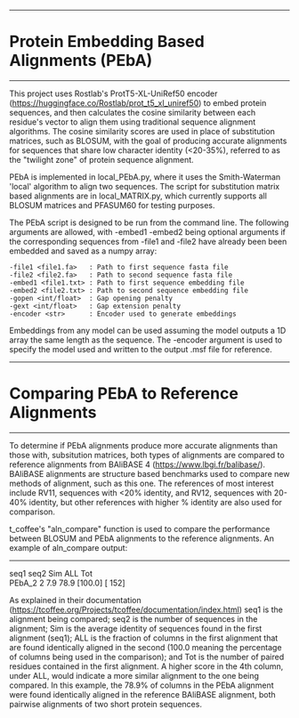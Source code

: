 **************************************************************************************************************
# Protein Embedding Based Alignments (PEbA)
**************************************************************************************************************

This project uses Rostlab's ProtT5-XL-UniRef50 encoder (https://huggingface.co/Rostlab/prot_t5_xl_uniref50) to
embed protein sequences, and then calculates the cosine similarity between each residue's vector to align them 
using traditional sequence alignment algorithms. The cosine similarity scores are used in place of substitution
matrices, such as BLOSUM, with the goal of producing accurate alignments for sequences that share low character
identity (<20-35%), referred to as the "twilight zone" of protein sequence alignment.

PEbA is implemented in local_PEbA.py, where it uses the Smith-Waterman 'local' algorithm to align two sequences.
The script for substitution matrix based alignments are in local_MATRIX.py, which currently supports all BLOSUM 
matrices and PFASUM60 for testing purposes.

The PEbA script is designed to be run from the command line. The following arguments are allowed, with -embed1
-embed2 being optional arguments if the corresponding sequences from -file1 and -file2 have already been
been embedded and saved as a numpy array:

    -file1 <file1.fa>   : Path to first sequence fasta file
    -file2 <file2.fa>   : Path to second sequence fasta file
    -embed1 <file1.txt> : Path to first sequence embedding file
    -embed2 <file2.txt> : Path to second sequence embedding file
    -gopen <int/float>  : Gap opening penalty
    -gext <int/float>   : Gap extension penalty
    -encoder <str>      : Encoder used to generate embeddings

Embeddings from any model can be used assuming the model outputs a 1D array the same length as the sequence.
The -encoder argument is used to specify the model used and written to the output .msf file for reference.

**************************************************************************************************************
# Comparing PEbA to Reference Alignments
**************************************************************************************************************

To determine if PEbA alignments produce more accurate alignments than those with, subsitution matrices, both 
types of alignments are compared to reference alignments from BAliBASE 4 (https://www.lbgi.fr/balibase/).
BAliBASE alignments are structure based benchmarks used to compare new methods of alignment, such as this one. 
The references of most interest include RV11, sequences with <20% identity, and RV12, sequences with 20-40% 
identity, but other references with higher % identity are also used for comparison.

t_coffee's "aln_compare" function is used to compare the performance between BLOSUM and PEbA alignments to the
reference alignments. An example of aln_compare output:

*****************************************************
seq1       seq2          Sim        ALL           Tot  
PEbA_2        2           7.9    78.9 [100.0]   [  152]

As explained in their documentation (https://tcoffee.org/Projects/tcoffee/documentation/index.html) seq1 is the 
alignment being compared; seq2 is the number of sequences in the alignment; Sim is the average identity of sequences 
found in the first alignment (seq1); ALL is the fraction of columns in the first alignment that are found identically 
aligned in the second (100.0 meaning the percentage of columns being used in the comparison); and Tot is the number of 
paired residues contained in the first alignment. A higher score in the 4th column, under ALL, would indicate a more 
similar alignment to the one being compared. In this example, the 78.9% of columns in the PEbA alignment were found 
identically aligned in the reference BAliBASE alignment, both pairwise alignments of two short protein sequences.